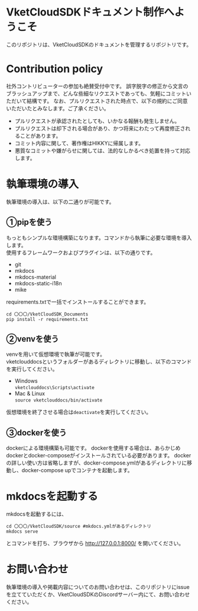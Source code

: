 # VketCloudSDKドキュメント制作へようこそ
このリポジトリは、VketCloudSDKのドキュメントを管理するリポジトリです。

# Contribution policy
社外コントリビューターの参加も絶賛受付中です。
誤字脱字の修正から文言のブラッシュアップまで、どんな些細なリクエストであっても、気軽にコミットいただいて結構です。
なお、プルリクエストされた時点で、以下の規約にご同意いただいたとみなします。ご了承ください。

- プルリクエストが承認されたとしても、いかなる報酬も発生しません。
- プルリクエストは却下される場合があり、かつ将来にわたって再度修正されることがあります。
- コミット内容に関して、著作権はHIKKYに帰属します。
- 悪質なコミットや嫌がらせに関しては、法的なしかるべき処置を持って対応します。

# 執筆環境の導入
執筆環境の導入は、以下の二通りが可能です。

## ①pipを使う
もっともシンプルな環境構築になります。コマンドから執筆に必要な環境を導入します。<br>
使用するフレームワークおよびプラグインは、以下の通りです。

- git
- mkdocs
- mkdocs-material
- mkdocs-static-i18n
- mike

requirements.txtで一括でインストールすることができます。
```
cd 〇〇〇/VketCloudSDK_Documents
pip install -r requirements.txt
```

## ②venvを使う
venvを用いて仮想環境で執筆が可能です。<br>
vketclouddocsというフォルダーがあるディレクトリに移動し、以下のコマンドを実行してください。

- Windows<br>`vketclouddocs\Scripts\activate`
- Mac & Linux<br>
`source vketclouddocs/bin/activate`

仮想環境を終了させる場合は`deactivate`を実行してください。


## ③dockerを使う
dockerによる環境構築も可能です。
dockerを使用する場合は、あらかじめdockerとdocker-composeがインストールされている必要があります。
dockerの詳しい使い方は省略しますが、docker-compose.ymlがあるディレクトリに移動し、docker-compose upでコンテナを起動します。

# mkdocsを起動する
mkdocsを起動するには、

```
cd 〇〇〇/VketCloudSDK/source #mkdocs.ymlがあるディレクトリ
mkdocs serve
```

とコマンドを打ち、ブラウザから http://127.0.0.1:8000/ を開いてください。

# お問い合わせ
執筆環境の導入や掲載内容についてのお問い合わせは、このリポジトリにissueを立てていただくか、VketCloudSDKのDiscordサーバー内にて、お問い合わせください。